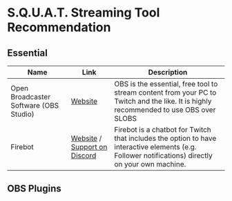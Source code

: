 # S.Q.U.A.T. Streaming Tool Recommendation

## Essential
| Name                                   | Link                                                                                  | Description                                                                                                                                       |
|----------------------------------------|---------------------------------------------------------------------------------------|---------------------------------------------------------------------------------------------------------------------------------------------------|
| Open Broadcaster Software (OBS Studio) | [Website](https://obsproject.com/)                                                    | OBS is the essential, free tool to stream content from your PC to Twitch and the like. It is highly recommended to use OBS over SLOBS             |
| Firebot                                | [Website](https://firebot.app) / [Support on Discord](https://discord.gg/crowbartools) | Firebot is a chatbot for Twitch that includes the option to have interactive elements (e.g. Follower notifications) directly on your own machine. |

## OBS Plugins